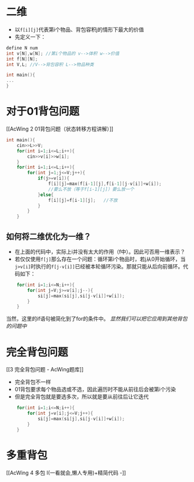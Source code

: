 # 二维

-  以```f[i][j]```代表第i个物品、背包容积j的情形下最大的价值
-  先定义一下：
```cpp
define N num
int v[N],w[N]; //第i个物品的 v-->体积 w-->价值
int f[N][N];
int V,L; //V-->背包容积 L-->物品种类

int main(){
...
}

```
# 对于01背包问题

[[AcWing 2 01背包问题（状态转移方程讲解）]]

```cpp
int main(){
	cin>>L>>V;
	for(int i=1;i<=L;i++){
		cin>>v[i]>>w[i];
	}
	for(int i=1;i<=L;i++){
		for(int j=1;j<=V;j++){
			if(j>=v[i]){
				f[i][j]=max(f[i-1][j],f[i-1][j-v[i]]+w[i]);
				//要么不放（等于f[i-1][j]）要么放一个
			}else{
				f[i][j]=f[i-1][j];   //不放
			}
		}
	}
```

## 如何将二维优化为一维？

- 在上面的代码中，实际上i并没有太大的作用（f中）。因此可否用一维表示？
- 若仅仅使用```f[j]```那么存在一个问题：循环第i个物品时，若j从0开始循环，当```j>v[i]```时执行的```f[j-v[i]]```已经被本轮循环污染。那就只能从后向前循环。代码如下：
```cpp
    for(int i=1;i<=N;i++){
        for(int j=V;j>=v[i];j--){
            si[j]=max(si[j],si[j-v[i]]+w[i]);
        }
    }
```
当然，这里的if语句被简化到了for的条件中。
 *显然我们可以把它应用到其他背包的问题中*
# 完全背包问题

[[3 完全背包问题 - AcWing题库]]

- 完全背包不一样
- 01背包要求每个物品选或不选，因此遍历时不能从前往后会被第i个污染
- 但是完全背包就是要选多次，所以就是要从前往后让它迭代

```cpp
    for(int i=1;i<=N;i++){
        for(int j=v[i];j<=V;j++){
            si[j]=max(si[j],si[j-v[i]]+w[i]);
        }
    }
```


# 多重背包

[[AcWing 4 多包 I(一看就会,懒人专用)+精简代码 -]]